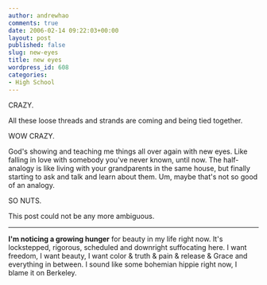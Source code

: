 ```yaml
---
author: andrewhao
comments: true
date: 2006-02-14 09:22:03+00:00
layout: post
published: false
slug: new-eyes
title: new eyes
wordpress_id: 608
categories:
- High School
---
```


CRAZY.

All these loose threads and strands are coming and being tied together.

WOW CRAZY.

God's showing and teaching me things all over again with new eyes. Like falling in love with somebody you've never known, until now. The half-analogy is like living with your grandparents in the same house, but finally starting to ask and talk and learn about them. Um, maybe that's not so good of an analogy.

SO NUTS.

This post could not be any more ambiguous.

-------------------------------------------------
**I'm noticing a growing hunger** for beauty in my life right now. It's lockstepped, rigorous, scheduled and downright suffocating here. I want freedom, I want beauty, I want color & truth & pain & release & Grace and everything in between. I sound like some bohemian hippie right now, I blame it on Berkeley.
